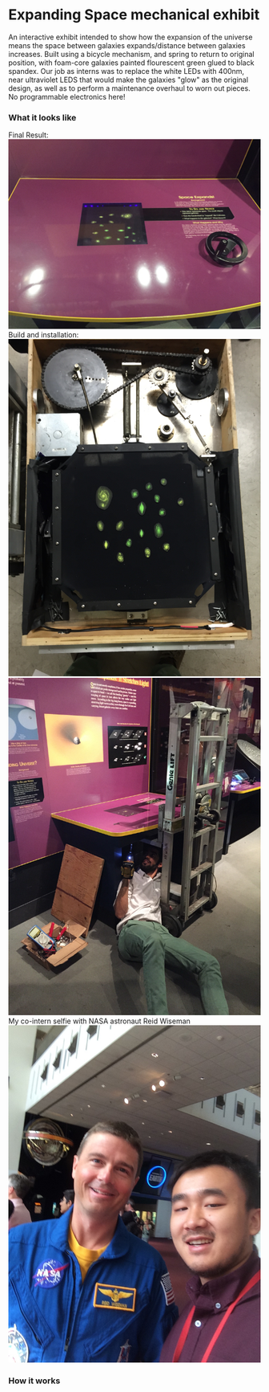 # Expanding Space mechanical exhibit
An interactive exhibit intended to show how the expansion of the universe means the space between galaxies expands/distance between galaxies increases. Built using a bicycle mechanism, and spring to return to original position, with foam-core galaxies painted flourescent green glued to black spandex. Our job as interns was to replace the white LEDs with 400nm, near ultraviolet LEDS that would make the galaxies "glow" as the original design, as well as to perform a maintenance overhaul to worn out pieces. No programmable electronics here!

### What it looks like
Final Result:
![online](https://github.com/pjoneja/Portfolio/blob/master/Expanding%20Space/IMG_0948.jpg)
Build and installation:
![online](https://github.com/pjoneja/Portfolio/blob/master/Expanding%20Space/IMG_0938.JPG)
![online](https://github.com/pjoneja/Portfolio/blob/master/Expanding%20Space/IMG_0937.JPG)
My co-intern selfie with NASA astronaut Reid Wiseman
![online](https://github.com/pjoneja/Portfolio/blob/master/Expanding%20Space/IMG_7430.JPG)

### How it works


